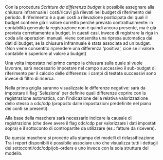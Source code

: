Con la procedura *Scritture da differenza budget* è possibile assegnare alla chiusura infrannuale i costi/ricavi già rilevati nel budget di riferimento del periodo. Il riferimento è a quei costi a rilevazione posticipata dei quali il budget contiene già il valore corretto perché previsto contrattualmente: in contabilità generale la registrazione non è quindi ancora presente, ma è già prevista correttamente a budget. In questi casi, invece di registrare la riga in coda alle operazioni manuali, viene consentita una ripresa automatica dai dati di budget, se la chiusura infrannuale è stata associata ad un budget. (Non viene consentito riprendere una differenza ‘positiva', cioè se il valore contabile è superiore al valore a budget)

Una volta impostato nel primo campo la chiusura sulla quale si vuole lavorare, sarà necessario impostare nel campo successivo il sub-budget di riferimento per il calcolo delle differenze: i campi di testata successivi sono invece di filtro di ricerca.

Nella prima griglia saranno visualizzate le differenze negative: sarà da impostare il flag 'Seleziona' per definire quali differenze coprire con la registrazione automatica, con l'indicazione della relativa valorizzazione dello stesso a cdc/cdp (proposto dalle impostazioni predefinite nel piano dei conti se presenti).

Alla base della maschera sarà necessario indicare la causale di registrazione (che deve avere il flag cdc/cdp per valorizzare i dati impostati sopra) e il sottoconto di contropartite da utilizzare (es.: fatture da ricevere).

Da questa maschera si procede alla stampa dei modelli di riclassificazione. Tra i report disponibili è possibile associare uno che visualizza tutti i dettagli dei sottoconti/cdc/cdp/job-orders e uno invece con la sola struttura del modello.

